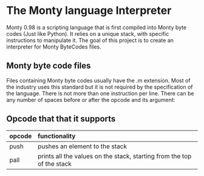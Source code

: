 # The Monty language Interpreter

Monty 0.98 is a scripting language that is first compiled into Monty byte codes (Just like Python). It relies on a unique stack, with specific instructions to manipulate it. The goal of this project is to create an interpreter for Monty ByteCodes files.

## Monty byte code files

Files containing Monty byte codes usually have the .m extension. Most of the industry uses this standard but it is not required by the specification of the language. There is not more than one instruction per line. There can be any number of spaces before or after the opcode and its argument:

## Opcode that that it supports

|opcode|functionality|
|:-----|:------------|
|push  |pushes an element to the stack|
|pall  |prints all the values on the stack, starting from the top of the stack|